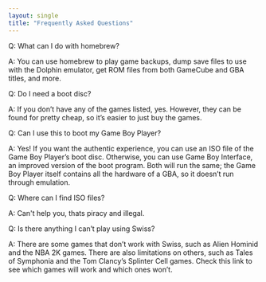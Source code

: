 ```yaml
---
layout: single
title: "Frequently Asked Questions"
---
```

Q: What can I do with homebrew?

A: You can use homebrew to play game backups, dump save files to use with the Dolphin emulator, get ROM files from both GameCube and GBA titles, and more. 

Q: Do I need a boot disc?

A: If you don’t have any of the games listed, yes. However, they can be found for pretty cheap, so it’s easier to just buy the games.

Q: Can I use this to boot my Game Boy Player?

A: Yes! If you want the authentic experience, you can use an ISO file of the Game Boy Player’s boot disc. Otherwise, you can use Game Boy Interface, an improved version of the boot program. Both will run the same; the Game Boy Player itself contains all the hardware of a GBA, so it doesn’t run through emulation.

Q: Where can I find ISO files?

A: Can't help you, thats piracy and illegal.

Q: Is there anything I can’t play using Swiss?

A: There are some games that don’t work with Swiss, such as Alien Hominid and the NBA 2K games. There are also limitations on others, such as Tales of Symphonia and the Tom Clancy’s Splinter Cell games. Check this link to see which games will work and which ones won’t.
